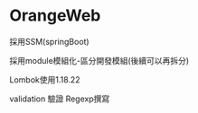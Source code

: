 # OrangeWeb

採用SSM(springBoot)

採用module模組化-區分開發模組(後續可以再拆分)

Lombok使用1.18.22

validation 驗證 Regexp撰寫
